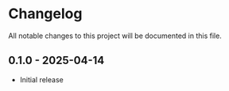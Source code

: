 # Changelog

All notable changes to this project will be documented in this file.

## 0.1.0 - 2025-04-14
- Initial release
